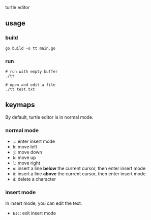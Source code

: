 turtle editor

## usage

### build

```shell
go build -o tt main.go
```

### run

```shell
# run with empty buffer
./tt

# open and edit a file
./tt test.txt
```

## keymaps

By default, turtle editor is in normal mode.

### normal mode

* `i`: enter insert mode
* `h`: move left
* `j`: move down
* `k`: move up
* `l`: move right
* `o`: insert a line **below** the current cursor, then enter insert mode
* `O`: insert a line **above** the current cursor, then enter insert mode
* `d`: delete a character

### insert mode

In insert mode, you can edit the text.

* `Esc`: exit insert mode
